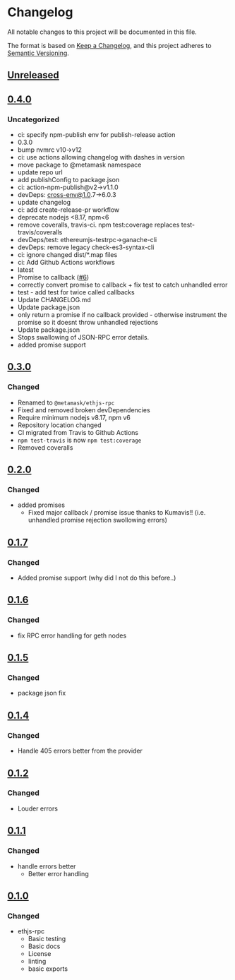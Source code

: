 # Changelog
All notable changes to this project will be documented in this file.

The format is based on [Keep a Changelog](https://keepachangelog.com/en/1.0.0/),
and this project adheres to [Semantic Versioning](https://semver.org/spec/v2.0.0.html).

## [Unreleased]

## [0.4.0]
### Uncategorized
- ci: specify npm-publish env for publish-release action
- 0.3.0
- bump nvmrc v10->v12
- ci: use actions allowing changelog with dashes in version
- move package to @metamask namespace
- update repo url
- add publishConfig to package.json
- ci: action-npm-publish@v2->v1.1.0
- devDeps: cross-env@1.0.7->6.0.3
- update changelog
- ci: add create-release-pr workflow
- deprecate nodejs <8.17, npm<6
- remove coveralls, travis-ci. npm test:coverage replaces test-travis/coveralls
- devDeps/test: ethereumjs-testrpc->ganache-cli
- devDeps: remove legacy check-es3-syntax-cli
- ci: ignore changed dist/*.map files
- ci: Add Github Actions workflows
- latest
- Promise to callback ([#6](https://github.com/MetaMask/ethjs-rpc/pull/6))
- correctly convert promise to callback + fix test to catch unhandled error
- test - add test for twice called callbacks
- Update CHANGELOG.md
- Update package.json
- only return a promise if no callback provided - otherwise instrument the promise so it doesnt throw unhandled rejections
- Update package.json
- Stops swallowing of JSON-RPC error details.
- added promise support

## [0.3.0]
### Changed
- Renamed to `@metamask/ethjs-rpc`
- Fixed and removed broken devDependencies
- Require minimum nodejs v8.17, npm v6
- Repository location changed
- CI migrated from Travis to Github Actions
- `npm test-travis` is now `npm test:coverage`
- Removed coveralls

## [0.2.0]
### Changed
- added promises
  - Fixed major callback / promise issue thanks to Kumavis!! (i.e. unhandled promise rejection swollowing errors)

## [0.1.7]
### Changed
- Added promise support (why did I not do this before..)

## [0.1.6]
### Changed
- fix RPC error handling for geth nodes

## [0.1.5]
### Changed
- package json fix

## [0.1.4]
### Changed
- Handle 405 errors better from the provider

## [0.1.2]
### Changed
- Louder errors

## [0.1.1]
### Changed
- handle errors better
  - Better error handling

## [0.1.0]
### Changed
- ethjs-rpc
  - Basic testing
  - Basic docs
  - License
  - linting
  - basic exports

[Unreleased]: https://github.com/MetaMask/ethjs-rpc/compare/v0.4.0...HEAD
[0.4.0]: https://github.com/MetaMask/ethjs-rpc/compare/v0.3.0...v0.4.0
[0.3.0]: https://github.com/MetaMask/ethjs-rpc/compare/v0.2.0...v0.3.0
[0.2.0]: https://github.com/MetaMask/ethjs-rpc/compare/v0.1.7...v0.2.0
[0.1.7]: https://github.com/MetaMask/ethjs-rpc/compare/v0.1.6...v0.1.7
[0.1.6]: https://github.com/MetaMask/ethjs-rpc/compare/v0.1.5...v0.1.6
[0.1.5]: https://github.com/MetaMask/ethjs-rpc/compare/v0.1.4...v0.1.5
[0.1.4]: https://github.com/MetaMask/ethjs-rpc/compare/v0.1.2...v0.1.4
[0.1.2]: https://github.com/MetaMask/ethjs-rpc/compare/v0.1.1...v0.1.2
[0.1.1]: https://github.com/MetaMask/ethjs-rpc/compare/v0.1.0...v0.1.1
[0.1.0]: https://github.com/MetaMask/ethjs-rpc/releases/tag/v0.1.0
